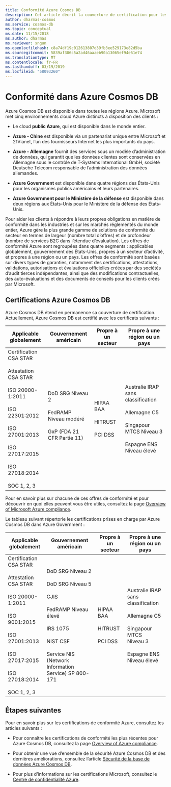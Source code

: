 ```yaml
---
title: Conformité Azure Cosmos DB
description: Cet article décrit la couverture de certification pour les offres de conformité Azure Cosmos DB.
author: dharmas-cosmos
ms.service: cosmos-db
ms.topic: conceptual
ms.date: 11/15/2018
ms.author: dharmas
ms.reviewer: sngun
ms.openlocfilehash: c8a74df19c012613807d39fb3ee529173e82d5ba
ms.sourcegitcommit: 5839af386c5a2ad46aaaeb90a13065ef94e61e74
ms.translationtype: MT
ms.contentlocale: fr-FR
ms.lasthandoff: 03/19/2019
ms.locfileid: "58093260"
---
```

# <a name="compliance-in-azure-cosmos-db"></a>Conformité dans Azure Cosmos DB 

Azure Cosmos DB est disponible dans toutes les régions Azure. Microsoft met cinq environnements cloud Azure distincts à disposition des clients :

* Le cloud **public Azure**, qui est disponible dans le monde entier.

* **Azure - Chine** est disponible via un partenariat unique entre Microsoft et 21Vianet, l’un des fournisseurs Internet les plus importants du pays.

* **Azure - Allemagne** fournit des services sous un modèle d’administration de données, qui garantit que les données clientes sont conservées en Allemagne sous le contrôle de T-Systems International GmbH, société Deutsche Telecom responsable de l’administration des données allemandes.

* **Azure Government** est disponible dans quatre régions des États-Unis pour les organismes publics américains et leurs partenaires. 

* **Azure Government pour le Ministère de la défense** est disponible dans deux régions aux États-Unis pour le Ministère de la défense des États-Unis.

Pour aider les clients à répondre à leurs propres obligations en matière de conformité dans les industries et sur les marchés réglementés du monde entier, Azure gère la plus grande gamme de solutions de conformité du secteur en termes de largeur (nombre total d’offres) et de profondeur (nombre de services B2C dans l’étendue d’évaluation).  Les offres de conformité Azure sont regroupées dans quatre segments : applicables globalement, gouvernement des États-Unis, propres à un secteur d’activité, et propres à une région ou un pays.  Les offres de conformité sont basées sur divers types de garanties, notamment des certifications, attestations, validations, autorisations et évaluations officielles créées par des sociétés d’audit tierces indépendantes, ainsi que des modifications contractuelles, des auto-évaluations et des documents de conseils pour les clients créés par Microsoft.

## <a name="azure-cosmos-db-certifications"></a>Certifications Azure Cosmos DB  

Azure Cosmos DB étend en permanence sa couverture de certification. Actuellement, Azure Cosmos DB est certifié avec les certificats suivants :

| **Applicable globalement** | **Gouvernement américain** | **Propre à un secteur** | **Propre à une région ou un pays** |
| --- | --- | --- | --- |
| Certification CSA STAR<br/><br/>Attestation CSA STAR<br/><br/>ISO 20000-1:2011<br/><br/>ISO 22301:2012<br/><br/>ISO 27001:2013<br/><br/>ISO 27017:2015<br/><br/>ISO 27018:2014<br/><br/>SOC 1, 2, 3| DoD SRG Niveau 2<br/><br/>FedRAMP Niveau modéré<br/><br/>GxP (FDA 21 CFR Partie 11)<br/><br/>| HIPAA BAA<br/><br/>HITRUST<br/><br/>PCI DSS | Australie IRAP sans classification<br/><br/>Allemagne C5<br/><br/>Singapour MTCS Niveau 3<br/><br/>Espagne ENS Niveau élevé|

Pour en savoir plus sur chacune de ces offres de conformité et pour découvrir en quoi elles peuvent vous être utiles, consultez la page [Overview of Microsoft Azure compliance](https://gallery.technet.microsoft.com/Overview-of-Azure-c1be3942).

Le tableau suivant répertorie les certifications prises en charge par Azure Cosmos DB dans Azure Government :

| **Applicable globalement** | **Gouvernement américain** | **Propre à un secteur** | **Propre à une région ou un pays** |
| --- | --- | --- | --- |
| Certification CSA STAR<br/><br/>Attestation CSA STAR<br/><br/>ISO 20000-1:2011<br/><br/>ISO 9001:2015<br/><br/>ISO 27001:2013<br/><br/>ISO 27017:2015<br/><br/>ISO 27018:2014<br/><br/>SOC 1, 2, 3 | DoD SRG Niveau 2<br/><br/>DoD SRG Niveau 5<br/><br/>CJIS<br/><br/>FedRAMP Niveau élevé<br/><br/>IRS 1075<br/><br/>NIST CSF<br/><br/>Service NIS (Network Information Service) SP 800-171| HIPAA BAA<br/><br/>HITRUST<br/><br/>PCI DSS | Australie IRAP sans classification<br/><br/>Allemagne C5<br/><br/>Singapour MTCS Niveau 3<br/><br/>Espagne ENS Niveau élevé|

## <a name="next-steps"></a>Étapes suivantes

Pour en savoir plus sur les certifications de conformité Azure, consultez les articles suivants :

* Pour connaître les certifications de conformité les plus récentes pour Azure Cosmos DB, consultez la page [Overview of Azure compliance](https://gallery.technet.microsoft.com/Overview-of-Azure-c1be3942).  

* Pour obtenir une vue d’ensemble de la sécurité Azure Cosmos DB et des dernières améliorations, consultez l’article [Sécurité de la base de données Azure Cosmos DB](database-security.md).

* Pour plus d’informations sur les certifications Microsoft, consultez le [Centre de confidentialité Azure](https://azure.microsoft.com/support/trust-center/).
